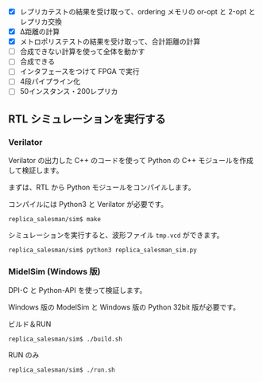 - [x] レプリカテストの結果を受け取って、ordering メモリの or-opt と 2-opt とレプリカ交換
- [x] Δ距離の計算
- [x] メトロポリステストの結果を受け取って、合計距離の計算
- [ ] 合成できない計算を使って全体を動かす
- [ ] 合成できる
- [ ] インタフェースをつけて FPGA で実行
- [ ] 4段パイプライン化
- [ ] 50インスタンス・200レプリカ

## RTL シミュレーションを実行する

### Verilator

Verilator の出力した C++ のコードを使って Python の C++ モジュールを作成して検証します。

まずは、RTL から Python モジュールをコンパイルします。

コンパイルには Python3 と Verilator が必要です。

```
replica_salesman/sim$ make
```

シミュレーションを実行すると、波形ファイル `tmp.vcd` ができます。

```
replica_salesman/sim$ python3 replica_salesman_sim.py
```

### MidelSim (Windows 版)

DPI-C と Python-API を使って検証します。

Windows 版の ModelSim と Windows 版の Python 32bit 版が必要です。

ビルド＆RUN

```
replica_salesman/sim$ ./build.sh
```

RUN のみ

```
replica_salesman/sim$ ./run.sh
```

